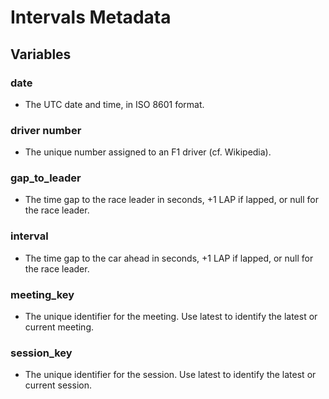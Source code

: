 # Intervals Metadata

## Variables

### date
- The UTC date and time, in ISO 8601 format.

### driver number
- The unique number assigned to an F1 driver (cf. Wikipedia).

### gap_to_leader
- The time gap to the race leader in seconds, +1 LAP if lapped, or null for the race leader.

### interval
- The time gap to the car ahead in seconds, +1 LAP if lapped, or null for the race leader.

### meeting_key
- The unique identifier for the meeting. Use latest to identify the latest or current meeting.

### session_key
- The unique identifier for the session. Use latest to identify the latest or current session.